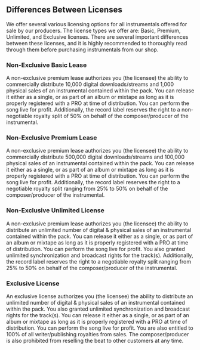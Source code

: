 ## Differences Between Licenses
We offer several various licensing options for all instrumentals offered for sale by our producers. The license types we offer are: Basic, Premium, Unlimited, and Exclusive licenses. There are several important differences between these licenses, and it is highly recommended to thoroughly read through them before purchasing instrumentals from our shop. 

### Non-Exclusive Basic Lease
A non-exclusive premium lease authorizes you (the licensee) the ability to commercially distribute 10,000 digital downloads/streams and 1,000 physical sales of an instrumental contained within the pack. You can release it either as a single, or as part of an album or mixtape as long as it is properly registered with a PRO at time of distribution. You can perform the song live for profit. Additionally, the record label reserves the right to a non-negotiable royalty split of 50% on behalf of the composer/producer of the instrumental.

### Non-Exclusive Premium Lease
A non-exclusive premium lease authorizes you (the licensee) the ability to commercially distribute 500,000 digital downloads/streams and 100,000 physical sales of an instrumental contained within the pack. You can release it either as a single, or as part of an album or mixtape as long as it is properly registered with a PRO at time of distribution. You can perform the song live for profit. Additionally, the record label reserves the right to a negotiable royalty split ranging from 25% to 50% on behalf of the composer/producer of the instrumental. 

### Non-Exclusive Unlimited License
A non-exclusive premium lease authorizes you (the licensee) the ability to distribute an unlimited number of digital & physical sales of an instrumental contained within the pack. You can release it either as a single, or as part of an album or mixtape as long as it is properly registered with a PRO at time of distribution. You can perform the song live for profit. You also granted unlimited synchronization and broadcast rights for the track(s). Additionally, the record label reserves the right to a negotiable royalty split ranging from 25% to 50% on behalf of the composer/producer of the instrumental. 

### Exclusive License
An exclusive license authorizes you (the licensee) the ability to distribute an unlimited number of digital & physical sales of an instrumental contained within the pack. You also granted unlimited synchronization and broadcast rights for the track(s). You can release it either as a single, or as part of an album or mixtape as long as it is properly registered with a PRO at time of distribution. You can perform the song live for profit. You are also entitled to 100% of all writer/publishing royalties from sales. The composer/producer is also prohibited from reselling the beat to other customers at any time.
